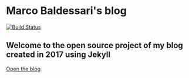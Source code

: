 # Marco Baldessari's blog

[![Build Status](https://travis-ci.org/waldrix/blog.svg?branch=master)](https://travis-ci.org/waldrix/blog)

## Welcome to the open source project of my blog created in 2017 using Jekyll

<a href="https://waldrix.github.io/blog/" target="_blank">Open the blog</a>
